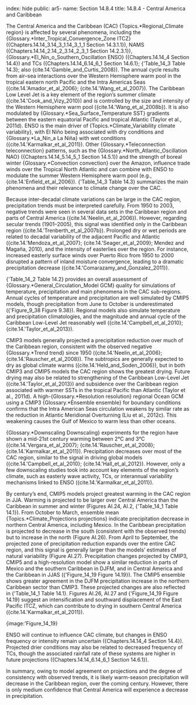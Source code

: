 index: hide
public: ar5-
name: Section 14.8.4
title: 14.8.4 - Central America and Caribbean

The Central America and the Caribbean (CAC) {Topics.*Regional_Climate region} is affected by several phenomena, including the {Glossary.*Inter_Tropical_Convergence_Zone ITCZ} ({Chapters.14.14_3.14_3_1.14_3_1_1 Section 14.3.1.1}), NAMS ({Chapters.14.14_2.14_2_3.14_2_3_1 Section 14.2.3.1}), {Glossary.*El_Nin_o_Southern_Oscillation ENSO} ({Chapters.14.14_4 Section 14.4}) and TCs ({Chapters.14.14_6.14_6_1 Section 14.6.1}; {'Table_14_3 Table 14.3}; also {cite.14.'Gamble_and_Curtis_2008}). The annual cycle results from air–sea interactions over the Western Hemisphere warm pool in the tropical eastern north Pacific and the Intra Americas Seas ({cite.14.'Amador_et_al_2006}; {cite.14.'Wang_et_al_2007}). The Caribbean Low Level Jet is a key element of the region’s summer climate ({cite.14.'Cook_and_Vizy_2010}) and is controlled by the size and intensity of the Western Hemisphere warm pool ({cite.14.'Wang_et_al_2008b}). It is also modulated by {Glossary.*Sea_Surface_Temperature SST} gradients between the eastern equatorial Pacific and tropical Atlantic (Taylor et al., 2011d). ENSO is the main driver of {Topics.*Climate_Variability climate variability}, with El Niño being associated with dry conditions and {Glossary.*La_Nin_a La Niña} with wet conditions ({cite.14.'Karmalkar_et_al_2011}). Other {Glossary.*Teleconnection teleconnection} patterns, such as the {Glossary.*North_Atlantic_Oscillation NAO} ({Chapters.14.14_5.14_5_1 Section 14.5.1}) and the strength of boreal winter {Glossary.*Convection convection} over the Amazon, influence trade winds over the Tropical North Atlantic and can combine with ENSO to modulate the summer Western Hemisphere warm pool (e.g., {cite.14.'Enfield_et_al_2006}). {'Table_14_3 Table 14.3} summarizes the main phenomena and their relevance to climate change over the CAC.

Because inter-decadal climate variations can be large in the CAC region, precipitation trends must be interpreted carefully. From 1950 to 2003, negative trends were seen in several data sets in the Caribbean region and parts of Central America ({cite.14.'Neelin_et_al_2006}). However, regarding secular trends (1901–2005), this signal was identified only in the Caribbean region ({cite.14.'Trenberth_et_al_2007b}). Prolonged dry or wet periods are related to decadal variability of the adjacent Pacific and Atlantic ({cite.14.'Mendoza_et_al_2007}; {cite.14.'Seager_et_al_2009}; Mendez and Magaña, 2010), and the intensity of easterlies over the region. For instance, increased easterly surface winds over Puerto Rico from 1950 to 2000 disrupted a pattern of inland moisture convergence, leading to a dramatic precipitation decrease ({cite.14.'Comarazamy_and_Gonzalez_2011}).

{'Table_14_2 Table 14.2} provides an overall assessment of {Glossary.*General_Circulation_Model GCM} quality for simulations of temperature, precipitation and main phenomena in the CAC sub-regions. Annual cycles of temperature and precipitation are well simulated by CMIP5 models, though precipitation from June to October is underestimated ({'Figure_9_38 Figure 9.38}). Regional models also simulate temperature and precipitation climatologies, and the magnitude and annual cycle of the Caribbean Low-Level Jet reasonably well ({cite.14.'Campbell_et_al_2010}; {cite.14.'Taylor_et_al_2013}).

CMIP3 models generally projected a precipitation reduction over much of the Caribbean region, consistent with the observed negative {Glossary.*Trend trend} since 1950 ({cite.14.'Neelin_et_al_2006}; {cite.14.'Rauscher_et_al_2008}). The subtropics are generally expected to dry as global climate warms ({cite.14.'Held_and_Soden_2006}), but in both CMIP3 and CMIP5 models the CAC region shows the greatest drying. Future drying may also be related to strengthening of the Caribbean Low-Level Jet ({cite.14.'Taylor_et_al_2013}) and subsidence over the Caribbean region associated with warmer SSTs in the tropical Pacific than Atlantic (Taylor et al., 2011d). A high-{Glossary.*Resolution resolution} regional Ocean GCM using a CMIP3 {Glossary.*Ensemble ensemble} for boundary conditions confirms that the Intra American Seas circulation weakens by similar rate as the reduction in Atlantic Meridional Overturning (Liu et al., 2012c). This weakening causes the Gulf of Mexico to warm less than other oceans.

{Glossary.*Downscaling Downscaling} experiments for the region have shown a mid-21st century warming between 2°C and 3°C ({cite.14.'Vergara_et_al_2007}; {cite.14.'Rauscher_et_al_2008}; {cite.14.'Karmalkar_et_al_2011}). Precipitation decreases over most of the CAC region, similar to the signal in driving global models ({cite.14.'Campbell_et_al_2010}; {cite.14.'Hall_et_al_2012}). However, only a few downscaling studies took into account key elements of the region’s climate, such as easterly wave activity, TCs, or interannual variability mechanisms linked to ENSO ({cite.14.'Karmalkar_et_al_2011}).

By century’s end, CMIP5 models project greatest warming in the CAC region in JJA. Warming is projected to be larger over Central America than the Caribbean in summer and winter (Figures AI.24, AI.2, {'Table_14_1 Table 14.1}). From October to March, ensemble mean {Topics.*Climate_Projections projections} indicate precipitation decrease in northern Central America, including Mexico. In the Caribbean precipitation is projected to decrease in the south (consistent with the observed trends) but to increase in the north (Figure AI.26). From April to September, the projected zone of precipitation reduction expands over the entire CAC region, and this signal is generally larger than the models’ estimates of natural variability (Figure AI.27). Precipitation changes projected by CMIP3, CMIP5 and a high-resolution model show a similar reduction in parts of Mexico and the southern Caribbean in DJFM, and in Central America and the Caribbean in JJAS ({'Figure_14_19 Figure 14.19}). The CMIP5 ensemble shows greater agreement in the DJFM precipitation increase in the northern Caribbean sector than CMIP3. These projected changes are also reflected in {'Table_14_1 Table 14.1}. Figures AI.26, AI.27 and {'Figure_14_19 Figure 14.19} suggest an intensification and southward displacement of the East Pacific ITCZ, which can contribute to drying in southern Central America ({cite.14.'Karmalkar_et_al_2011}).

{image:'Figure_14_19}

ENSO will continue to influence CAC climate, but changes in ENSO frequency or intensity remain uncertain ({Chapters.14.14_4 Section 14.4}). Projected drier conditions may also be related to decreased frequency of TCs, though the associated rainfall rate of these systems are higher in future projections ({Chapters.14.14_6.14_6_1 Section 14.6.1}).

In summary, owing to model agreement on projections and the degree of consistency with observed trends, it is likely warm-season precipitation will decrease in the Caribbean region, over the coming century. However, there is only medium confidence that Central America will experience a decrease in precipitation.
